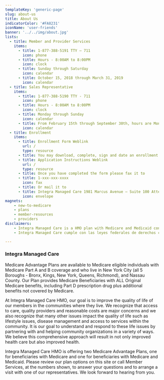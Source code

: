 ```yaml
---
templateKey: 'generic-page'
slug: about-us
title: About Us
indicatorColor: '#FA8231'
iconName: 'user-friends'
banner: '../../img/about.jpg'
lists:
  - title: Member and Provider Services
    items: 
      - title: 1-877-388-5191 TTY – 711
        icon: phone
      - title: Hours - 8:00AM to 8:00PM
        icon: clock
      - title: Sunday through Saturday
        icon: calendar
      - title: October 15, 2018 through March 31, 2019
        icon: calendar
  - title: Sales Representative
    items: 
      - title: 1-877-388-5190 TTY - 711
        icon: phone
      - title: Hours - 8:00AM to 8:00PM
        icon: clock
      - title: Monday through Sunday
        icon: calendar
      - title: From February 15th through September 30th, hours are Monday - Friday only
        icon: calendar
  - title: Enrollment
    items:
      - title: Enrollment Form Weblink
        url: /
        type: resource
      - title: You may download, complete, sign and date an enrollment form
      - title: Application Instructions Weblink
        url: /
        type: resource
      - title: Once you have completed the form please fax it to
      - title: 1-xxx-xxx-xxxx
        icon: fax
      - title: Or mail it to
      - title: Integra Managed Care 1981 Marcus Avenue – Suite 100 Attention Medicare Lake Success, NY 11042
        icon: envelope
magnets:
    - new-to-medicare
    - plans
    - member-resources
    - providers
disclaimers:
    - Integra Managed Care is a HMO plan with Medicare and Medicaid contracts. Enrollment in Integra Managed Care depends on contract renewal. This information is not a complete description of benefits. Contact the plan for more information. Limitations, copayments, and restrictions may apply. Benefits, premiums and/or co-payments/co-insurance may change on January 1 of each year. You must continue to pay your Medicare Part B premium. The Formulary, pharmacy network, and/or provider network may change at any time. You will receive notice when necessary. Premiums, copays, co-insurance and deductibles may vary based on the level of Extra Help you receive. Please contact the Integra Managed Care for further details. Certain plans are available to anyone who has both Medical Assistance from the State and Medicare. Integra Managed Care is available to anyone with Medicare who meets the Skilled Nursing Facility (SNF) level of care and resides in a nursing home. Integra Managed Care complies with applicable Federal civil rights laws and does not discriminate on the basis of race, color, national origin, age, disability, or sex. 
    - Integra Managed Care cumple con las leyes federales de derechos civiles aplicables y no discrimina por motivos de raza, color, nacionalidad, edad, discapacidad o sexo. ATTENTION - If you speak Spanish, language assistance services, free of charge, are available to you. Call 1-877-388-5195 (TTY - 711). ATENCIÓN - si habla español, tiene a su disposición servicios gratuitos de asistencia lingüística. Llame al 1- 877-388-5195 (TTY - 711). Assistance services for other languages are also available free of charge at the number above. All plan materials and information is available upon request in a different language or alternate formats such as braille, large print and audio.

---
```

### Integra Managed Care

Medicare Advantage Plans are available to Medicare eligible individuals with Medicare Part A and B coverage and who live in New York City (all 5 Boroughs - Bronx, Kings, New York, Queens, Richmond), and Nassau County. Our Plan provides Medicare Beneficiaries with ALL Original Medicare benefits, including Part D prescription drug plus additional benefits not covered by Medicare. 

At Integra Managed Care HMO, our goal is to improve the quality of life of our members in the communities where they live. We recognize that access to care, quality providers and reasonable costs are major concerns and we also recognize that many other issues impact the quality of life such as lifestyle issues, disease management and access to services within the community. It is our goal to understand and respond to these life issues by partnering with and helping community organizations in a variety of ways. We believe this comprehensive approach will result in not only improved health care but also improved health. 

Integra Managed Care HMO is offering two Medicare Advantage Plans, one for beneficiaries with Medicare and one for beneficiaries with Medicare and Medicaid. Please review our plan options on this site or call Member Services, at the numbers shown, to answer your questions and to arrange a visit with one of our representatives. We look forward to hearing from you.